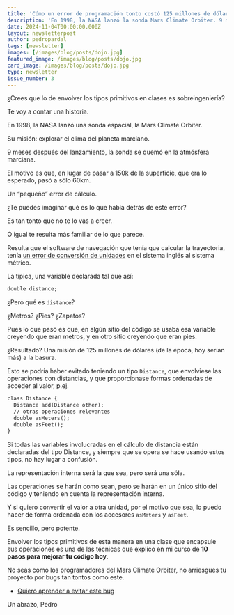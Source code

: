 ```yaml
---
title: 'Cómo un error de programación tonto costó 125 millones de dólares'
description: 'En 1998, la NASA lanzó la sonda Mars Climate Orbiter. 9 meses después del lanzamiento, la sonda se quemó en la atmósfera marciana. ¿Qué había detrás de este error?'
date: 2024-11-04T00:00:00.000Z
layout: newsletterpost
author: pedropardal
tags: [newsletter]
images: [/images/blog/posts/dojo.jpg]
featured_image: /images/blog/posts/dojo.jpg
card_image: /images/blog/posts/dojo.jpg
type: newsletter
issue_number: 3
---
```


¿Crees que lo de envolver los tipos primitivos en clases es sobreingeniería?

Te voy a contar una historia.

En 1998, la NASA lanzó una sonda espacial, la Mars Climate Orbiter.

Su misión: explorar el clima del planeta marciano.

9 meses después del lanzamiento, la sonda se quemó en la atmósfera marciana.

El motivo es que, en lugar de pasar a 150k de la superficie, que era lo esperado, pasó a sólo 60km.

Un “pequeño” error de cálculo.

¿Te puedes imaginar qué es lo que había detrás de este error?

Es tan tonto que no te lo vas a creer.

O igual te resulta más familiar de lo que parece.

Resulta que el software de navegación que tenía que calcular la trayectoria, tenía [un error de conversión de unidades](http://news.bbc.co.uk/2/hi/science/nature/514763.stm) en el sistema inglés al sistema métrico.

La típica, una variable declarada tal que así:

```markdown
double distance;
```

¿Pero qué es `distance`?

¿Metros? ¿Pies? ¿Zapatos?

Pues lo que pasó es que, en algún sitio del código se usaba esa variable creyendo que eran metros, y en otro sitio creyendo que eran pies.

¿Resultado? Una misión de 125 millones de dólares (de la época, hoy serían más) a la basura.

Esto se podría haber evitado teniendo un tipo `Distance`, que envolviese las operaciones con distancias, y que proporcionase formas ordenadas de acceder al valor, p.ej.

```markdown
class Distance {
  Distance add(Distance other);
  // otras operaciones relevantes
  double asMeters();
  double asFeet();
}
```

Si todas las variables involucradas en el cálculo de distancia están declaradas del tipo Distance, y siempre que se opera se hace usando estos tipos, no hay lugar a confusión.

La representación interna será la que sea, pero será una sóla.

Las operaciones se harán como sean, pero se harán en un único sitio del código y teniendo en cuenta la representación interna.

Y si quiero convertir el valor a otra unidad, por el motivo que sea, lo puedo hacer de forma ordenada con los accesores `asMeters` y `asFeet`.

Es sencillo, pero potente. 

Envolver los tipos primitivos de esta manera en una clase que encapsule sus operaciones es una de las técnicas que explico en mi curso de **10 pasos para mejorar tu código hoy**.

No seas como los programadores del Mars Climate Orbiter, no arriesgues tu proyecto por bugs tan tontos como este.

- [Quiero aprender a evitar este bug](https://academia.exeal.com/courses/object-calisthenics?utm_source=newsletter&utm_medium=web&utm_campaign=mars_climate_orbiter)

Un abrazo,
Pedro
